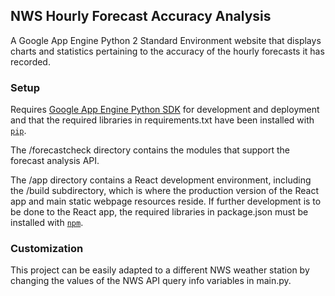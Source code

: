 ## NWS Hourly Forecast Accuracy Analysis

A Google App Engine Python 2 Standard Environment website that displays charts and statistics pertaining to the accuracy of the hourly forecasts it has recorded.

### Setup

Requires [Google App Engine Python SDK](https://cloud.google.com/appengine/downloads) for development and deployment and that the required libraries in requirements.txt have been installed with [`pip`](pip.readthedocs.org).

The /forecastcheck directory contains the modules that support the forecast analysis API.

The /app directory contains a React development environment, including the /build subdirectory, which is where the production version of the React app and main static webpage resources reside. If further development is to be done to the React app, the required libraries in package.json must be installed with [`npm`](https://docs.npmjs.com/).

### Customization

This project can be easily adapted to a different NWS weather station by changing the values of the NWS API query info variables in main.py.
